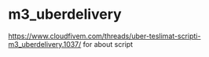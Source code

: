 # m3_uberdelivery

https://www.cloudfivem.com/threads/uber-teslimat-scripti-m3_uberdelivery.1037/ for about script
